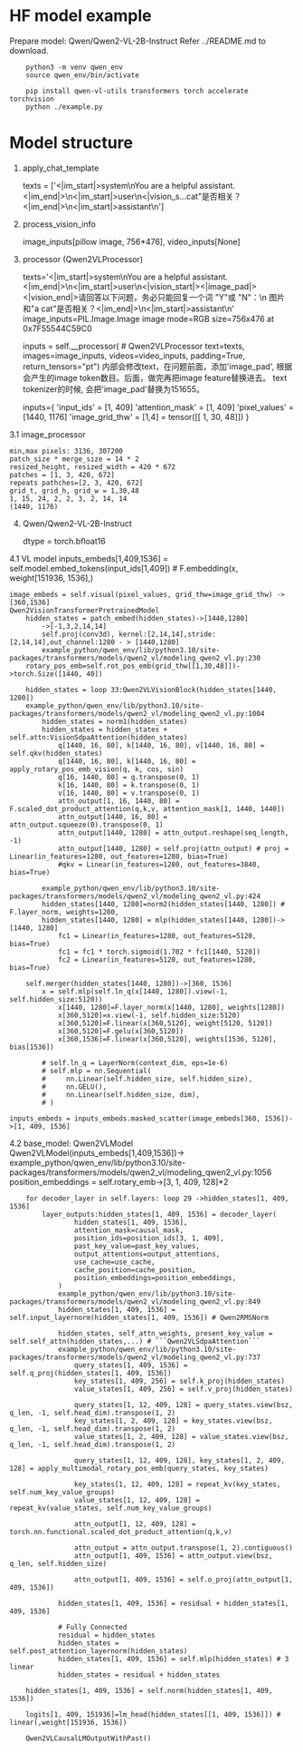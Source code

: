 # HF model example

Prepare model: Qwen/Qwen2-VL-2B-Instruct
Refer ../README.md to download.

```
    python3 -m venv qwen_env
    source qwen_env/bin/activate

    pip install qwen-vl-utils transformers torch accelerate torchvision 
    python ./example.py

```

# Model structure

1. apply_chat_template

    texts = ['<|im_start|>system\nYou are a helpful assistant.<|im_end|>\n<|im_start|>user\n<|vision_s...cat"是否相关？<|im_end|>\n<|im_start|>assistant\n']

2. process_vision_info

    image_inputs[pillow image, 756*476], video_inputs[None]

3. processor (Qwen2VLProcessor)
    <!-- Note, 'image_pad' -->
    texts='<|im_start|>system\nYou are a helpful assistant.<|im_end|>\n<|im_start|>user\n<|vision_start|><|image_pad|><|vision_end|>请回答以下问题，务必只能回复一个词 "Y"或 "N"：\n                        图片和"a cat"是否相关？<|im_end|>\n<|im_start|>assistant\n'
    image_inputs=PIL.Image.Image image mode=RGB size=756x476 at 0x7F55544C59C0

    inputs = self.__processor( # Qwen2VLProcessor
            text=texts, 
            images=image_inputs,
            videos=video_inputs,
            padding=True,
            return_tensors="pt")
        内部会修改text，在问题前面，添加'image_pad', 根据会产生的image token数目。后面，做完再把image feature替换进去。
        text tokenizer的时候, 会把'image_pad'替换为151655。

    inputs={
        'input_ids' = [1, 409]
        'attention_mask' = [1, 409]
        'pixel_values' = [1440, 1176]
        'image_grid_thw' = [1,4] = tensor([[ 1, 30, 48]])
    }

3.1 image_processor

    min,max pixels: 3136, 307200
    patch_size * merge_size = 14 * 2
    resized_height, resized_width = 420 * 672
    patches = [1, 3, 420, 672]
    repeats pathches=[2, 3, 420, 672]
    grid_t, grid_h, grid_w = 1,30,48
    1, 15, 24, 2, 2, 3, 2, 14, 14
    (1440, 1176)

4. Qwen/Qwen2-VL-2B-Instruct

    dtype = torch.bfloat16

4.1 VL model
    inputs_embeds[1,409,1536] = self.model.embed_tokens(input_ids[1,409]) # F.embedding(x, weight[151936, 1536],)

    image_embeds = self.visual(pixel_values, grid_thw=image_grid_thw) -> [360,1536]
    Qwen2VisionTransformerPretrainedModel
        hidden_states = patch_embed(hidden_states)->[1440,1280]
            ->[-1,3,2,14,14]
            self.proj(conv3d), kernel:[2,14,14],stride:[2,14,14],out_channel:1280 - > [1440,1280]
            example_python/qwen_env/lib/python3.10/site-packages/transformers/models/qwen2_vl/modeling_qwen2_vl.py:230
        rotary_pos_emb=self.rot_pos_emb(grid_thw[[1,30,48]])->torch.Size([1440, 40])

        hidden_states = loop 33:Qwen2VLVisionBlock(hidden_states[1440, 1280])
        example_python/qwen_env/lib/python3.10/site-packages/transformers/models/qwen2_vl/modeling_qwen2_vl.py:1004
            hidden_states = norm1(hidden_states)
            hidden_states = hidden_states + self.attn:VisionSdpaAttention(hidden_states)
                q[1440, 16, 80], k[1440, 16, 80], v[1440, 16, 80] = self.qkv(hidden_states)
                q[1440, 16, 80], k[1440, 16, 80] = apply_rotary_pos_emb_vision(q, k, cos, sin)
                q[16, 1440, 80] = q.transpose(0, 1)
                k[16, 1440, 80] = k.transpose(0, 1)
                v[16, 1440, 80] = v.transpose(0, 1)
                attn_output[1, 16, 1440, 80] = F.scaled_dot_product_attention(q,k,v, attention_mask[1, 1440, 1440])
                attn_output[1440, 16, 80] = attn_output.squeeze(0).transpose(0, 1)
                attn_output[1440, 1280] = attn_output.reshape(seq_length, -1)
                attn_output[1440, 1280] = self.proj(attn_output) # proj = Linear(in_features=1280, out_features=1280, bias=True)
                #qkv = Linear(in_features=1280, out_features=3840, bias=True)

            example_python/qwen_env/lib/python3.10/site-packages/transformers/models/qwen2_vl/modeling_qwen2_vl.py:424
            hidden_states[1440, 1280]=norm2(hidden_states[1440, 1280]) # F.layer_norm, weights=1280,
            hidden_states[1440, 1280] = mlp(hidden_states[1440, 1280])->[1440, 1280]
                fc1 = Linear(in_features=1280, out_features=5120, bias=True)
                fc1 = fc1 * torch.sigmoid(1.702 * fc1[1440, 5120])
                fc2 = Linear(in_features=5120, out_features=1280, bias=True)
        
        self.merger(hidden_states[1440, 1280])->[360, 1536]
            x = self.mlp(self.ln_q(x[1440, 1280]).view(-1, self.hidden_size:5120))
                x[1440, 1280]=F.layer_norm(x[1440, 1280], weights[1280])
                x[360,5120]=x.view(-1, self.hidden_size:5120)
                x[360,5120]=F.linear(x[360,5120], weight[5120, 5120])
                x[360,5120]=F.gelu(x[360,5120])
                x[360,1536]=F.linear(x[360,5120], weights[1536, 5120], bias[1536])

            # self.ln_q = LayerNorm(context_dim, eps=1e-6)
            # self.mlp = nn.Sequential(
            #     nn.Linear(self.hidden_size, self.hidden_size),
            #     nn.GELU(),
            #     nn.Linear(self.hidden_size, dim),
            # )

    inputs_embeds = inputs_embeds.masked_scatter(image_embeds[360, 1536])->[1, 409, 1536]

4.2 base_model: Qwen2VLModel
    Qwen2VLModel(inputs_embeds[1,409,1536])->
    example_python/qwen_env/lib/python3.10/site-packages/transformers/models/qwen2_vl/modeling_qwen2_vl.py:1056
        position_embeddings = self.rotary_emb->[3, 1, 409, 128]*2

        for decoder_layer in self.layers: loop 29 ->hidden_states[1, 409, 1536]
            layer_outputs:hidden_states[1, 409, 1536] = decoder_layer(
                    hidden_states[1, 409, 1536],
                    attention_mask=causal_mask,
                    position_ids=position_ids[3, 1, 409],
                    past_key_value=past_key_values,
                    output_attentions=output_attentions,
                    use_cache=use_cache,
                    cache_position=cache_position,
                    position_embeddings=position_embeddings,
                )
                example_python/qwen_env/lib/python3.10/site-packages/transformers/models/qwen2_vl/modeling_qwen2_vl.py:849
                hidden_states[1, 409, 1536] = self.input_layernorm(hidden_states[1, 409, 1536]) # Qwen2RMSNorm

                hidden_states, self_attn_weights, present_key_value = self.self_attn(hidden_states,...) # ```Qwen2VLSdpaAttention```
                example_python/qwen_env/lib/python3.10/site-packages/transformers/models/qwen2_vl/modeling_qwen2_vl.py:737
                    query_states[1, 409, 1536] = self.q_proj(hidden_states[1, 409, 1536])
                    key_states[1, 409, 256] = self.k_proj(hidden_states)
                    value_states[1, 409, 256] = self.v_proj(hidden_states)

                    query_states[1, 12, 409, 128] = query_states.view(bsz, q_len, -1, self.head_dim).transpose(1, 2)
                    key_states[1, 2, 409, 128] = key_states.view(bsz, q_len, -1, self.head_dim).transpose(1, 2)
                    value_states[1, 2, 409, 128] = value_states.view(bsz, q_len, -1, self.head_dim).transpose(1, 2)

                    query_states[1, 12, 409, 128], key_states[1, 2, 409, 128] = apply_multimodal_rotary_pos_emb(query_states, key_states)

                    key_states[1, 12, 409, 128] = repeat_kv(key_states, self.num_key_value_groups)
                    value_states[1, 12, 409, 128] = repeat_kv(value_states, self.num_key_value_groups)
                    
                    attn_output[1, 12, 409, 128] = torch.nn.functional.scaled_dot_product_attention(q,k,v)

                    attn_output = attn_output.transpose(1, 2).contiguous()
                    attn_output[1, 409, 1536] = attn_output.view(bsz, q_len, self.hidden_size)

                    attn_output[1, 409, 1536] = self.o_proj(attn_output[1, 409, 1536])
                
                hidden_states[1, 409, 1536] = residual + hidden_states[1, 409, 1536]
                
                # Fully Connected
                residual = hidden_states
                hidden_states = self.post_attention_layernorm(hidden_states)
                hidden_states[1, 409, 1536] = self.mlp(hidden_states) # 3 linear
                hidden_states = residual + hidden_states

        hidden_states[1, 409, 1536] = self.norm(hidden_states[1, 409, 1536])

        logits[1, 409, 151936]=lm_head(hidden_states[[1, 409, 1536]]) # linear(,weight[151936, 1536])

        Qwen2VLCausalLMOutputWithPast()